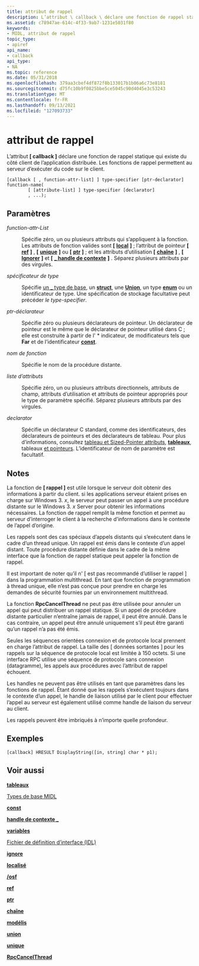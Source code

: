 ```yaml
---
title: attribut de rappel
description: L’attribut \ callback \ déclare une fonction de rappel statique qui existe du côté client de l’application distribuée. Les fonctions de rappel permettent au serveur d’exécuter du code sur le client.
ms.assetid: c78947ae-614c-4f33-9ab7-1231e5031f80
keywords:
- MIDL, attribut de rappel
topic_type:
- apiref
api_name:
- callback
api_type:
- NA
ms.topic: reference
ms.date: 05/31/2018
ms.openlocfilehash: 379aa3cbef4df872f8b133017b1b06a6c73e8181
ms.sourcegitcommit: d75fc10b9f0825bbe5ce5045c90d4045e3c53243
ms.translationtype: MT
ms.contentlocale: fr-FR
ms.lasthandoff: 09/13/2021
ms.locfileid: "127093733"
---
```

# <a name="callback-attribute"></a>attribut de rappel

L’attribut **\[ callback \]** déclare une fonction de rappel statique qui existe du côté client de l’application distribuée. Les fonctions de rappel permettent au serveur d’exécuter du code sur le client.

``` syntax
[callback [ , function-attr-list] ] type-specifier [ptr-declarator] function-name(
        [ [attribute-list] ] type-specifier [declarator]
        , ...);
```

## <a name="parameters"></a>Paramètres

<dl> <dt>

*function-attr-List* 
</dt> <dd>

Spécifie zéro, un ou plusieurs attributs qui s’appliquent à la fonction. Les attributs de fonction valides sont **\[** [**local**](local.md) **\]** ; l’attribut de pointeur **\[** [**ref**](ref.md) **\]** , **\[** [**unique**](unique.md) **\]** ou **\[** [**ptr**](ptr.md) **\]** ; et les attributs d’utilisation **\[** [**chaîne**](string.md) **\]** , **\[** [**Ignorer**](ignore.md) **\]** et **\[** [**\_ handle de contexte**](context-handle.md) **\]** . Séparez plusieurs attributs par des virgules.

</dd> <dt>

*spécificateur de type* 
</dt> <dd>

Spécifie [un \_ type de base](midl-base-types.md), un [**struct**](struct.md), une [**Union**](union.md), un type [**enum**](enum.md) ou un identificateur de type. Une spécification de stockage facultative peut précéder *le type-specifier*.

</dd> <dt>

*ptr-déclarateur* 
</dt> <dd>

Spécifie zéro ou plusieurs déclarateurs de pointeur. Un déclarateur de pointeur est le même que le déclarateur de pointeur utilisé dans C ; elle est construite à partir de l' \* indicateur, de modificateurs tels que **Far** et de l’identificateur [**const**](const.md).

</dd> <dt>

*nom de fonction* 
</dt> <dd>

Spécifie le nom de la procédure distante.

</dd> <dt>

*liste d’attributs* 
</dt> <dd>

Spécifie zéro, un ou plusieurs attributs directionnels, attributs de champ, attributs d’utilisation et attributs de pointeur appropriés pour le type de paramètre spécifié. Séparez plusieurs attributs par des virgules.

</dd> <dt>

*declarator* 
</dt> <dd>

Spécifie un déclarateur C standard, comme des identificateurs, des déclarateurs de pointeurs et des déclarateurs de tableau. Pour plus d’informations, consultez [tableau et Sized-Pointer attributs](array-and-sized-pointer-attributes.md), [**tableaux**](arrays-1.md), tableaux [et pointeurs](/windows/desktop/Rpc/arrays-and-pointers). L’identificateur de nom de paramètre est facultatif.

</dd> </dl>

## <a name="remarks"></a>Notes

La fonction de **\[ rappel \]** est utile lorsque le serveur doit obtenir des informations à partir du client. si les applications serveur étaient prises en charge sur Windows 3. *x*, le serveur peut passer un appel à une procédure distante sur le Windows 3. *x* Server pour obtenir les informations nécessaires. La fonction de rappel remplit la même fonction et permet au serveur d’interroger le client à la recherche d’informations dans le contexte de l’appel d’origine.

Les rappels sont des cas spéciaux d’appels distants qui s’exécutent dans le cadre d’un thread unique. Un rappel est émis dans le contexte d’un appel distant. Toute procédure distante définie dans le cadre de la même interface que la fonction de rappel statique peut appeler la fonction de rappel.

Il est important de noter qu’il n' \[ est pas recommandé d’utiliser le rappel \] dans la programmation multithread. En tant que fonction de programmation à thread unique, elle n’est pas conçue pour prendre en charge les demandes de sécurité fournies par un environnement multithread.

La fonction **RpcCancelThread** ne peut pas être utilisée pour annuler un appel qui peut distribuer un rappel statique. Si un appel de procédure distante particulier n’entraîne jamais de rappel, il peut être annulé. Dans le cas contraire, un appel peut être annulé uniquement s’il peut être garanti qu’un rappel n’a pas été émis.

Seules les séquences orientées connexion et de protocole local prennent en charge l’attribut de rappel. La taille des \[ données sortantes \] pour les rappels sur la séquence de protocole local est limitée à 150 octets. Si une interface RPC utilise une séquence de protocole sans connexion (datagramme), les appels aux procédures avec l’attribut de rappel échouent.

Les handles ne peuvent pas être utilisés en tant que paramètres dans les fonctions de rappel. Étant donné que les rappels s’exécutent toujours dans le contexte d’un appel, le handle de liaison utilisé par le client pour effectuer l’appel au serveur est également utilisé comme handle de liaison du serveur au client.

Les rappels peuvent être imbriqués à n’importe quelle profondeur.

## <a name="examples"></a>Exemples

``` syntax
[callback] HRESULT DisplayString([in, string] char * p1);
```

## <a name="see-also"></a>Voir aussi

<dl> <dt>

[**tableaux**](arrays-1.md)
</dt> <dt>

[Types de base MIDL](midl-base-types.md)
</dt> <dt>

[**const**](const.md)
</dt> <dt>

[**handle de contexte \_**](context-handle.md)
</dt> <dt>

[**variables**](enum.md)
</dt> <dt>

[Fichier de définition d’interface (IDL)](interface-definition-idl-file.md)
</dt> <dt>

[**ignore**](ignore.md)
</dt> <dt>

[**localisé**](local.md)
</dt> <dt>

[**/osf**](-osf.md)
</dt> <dt>

[**ref**](ref.md)
</dt> <dt>

[**ptr**](ptr.md)
</dt> <dt>

[**chaîne**](string.md)
</dt> <dt>

[**modélis**](struct.md)
</dt> <dt>

[**union**](union.md)
</dt> <dt>

[**unique**](unique.md)
</dt> <dt>

[**RpcCancelThread**](/windows/desktop/api/rpcdce/nf-rpcdce-rpccancelthread)
</dt> </dl>

 

 